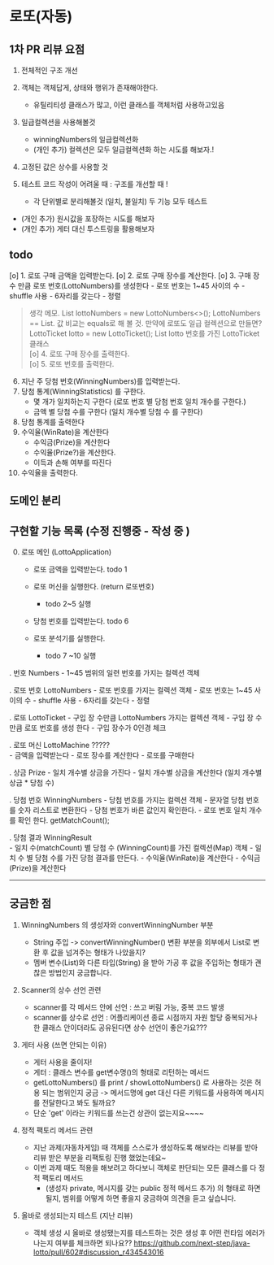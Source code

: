 # 로또(자동)
## 1차 PR 리뷰 요점
 1. 전체적인 구조 개선
 2. 객체는 객체답게, 상태와 행위가 존재해야한다. 
    - 유틸리티성 클래스가 많고, 이런 클래스를 객체처럼 사용하고있음
 3. 일급컬렉션을 사용해볼것
    - winningNumbers의 일급컬렉션화
    + (개인 추가) 컬렉션은 모두 일급컬렉션화 하는 시도를 해보자.!
    
 4. 고정된 값은 상수를 사용할 것
 5. 테스트 코드 작성이 어려울 때 : 구조를 개선할 때 !
    -  각 단위별로 분리해볼것 (일치, 불일치) 두 기능 모두 테스트
 + (개인 추가) 원시값을 포장하는 시도를 해보자
 + (개인 추가) 게터 대신 투스트링을 활용해보자
 
 
## todo
 [o] 1. 로또 구매 금액을 입력받는다.
 [o] 2. 로또 구매 장수를 계산한다.
 [o] 3. 구매 장수 만큼 로또 번호(LottoNumbers)를 생성한다
     - 로또 번호는 1~45 사이의 수
     - shuffle 사용
     - 6자리를 갖는다
     - 정렬
 > 생각 메모. List<LottoNumbers> lottoNumbers = new LottoNumbers<>();
    LottoNumbers == List<Integer>. 값 비교는 equals로 해 볼 것.
    만약에 로또도 일급 컬렉션으로 만들면?
    LottoTicket lotto = new LottoTicket();
    List<LottoNumbers> lotto 번호를 가진 LottoTicket 클래스  
 [o] 4. 로또 구매 장수를 출력한다.   
 [o] 5. 로또 번호를 출력한다.
 
 6. 지난 주 당첨 번호(WinningNumbers)를 입력받는다.
 7. 당첨 통계(WinningStatistics) 를 구한다.
    - 몇 개가 일치하는지 구한다 (로또 번호 별 당첨 번호 일치 개수를 구한다.)
    - 금액 별 당첨 수를 구한다 (일치 개수별 당첨 수 를 구한다)
 8. 당첨 통계를 출력한다
 9. 수익율(WinRate)을 계산한다
    - 수익금(Prize)을 계산한다
    - 수익율(Prize?)을 계산한다.
    - 이득과 손해 여부를 따진다
10. 수익율을 출력한다.

## 도메인 분리
## 구현할 기능 목록 (수정 진행중 - 작성 중 )
0. 로또 메인 (LottoApplication)
    - 로또 금액을 입력받는다. todo 1
    - 로또 머신을 실행한다. (return 로또번호)
        + todo 2~5 실행
        
    - 당첨 번호를 입력받는다. todo 6
    - 로또 분석기를 실행한다.
        + todo 7 ~10 실행

. 번호 Numbers
    - 1~45 범위의 일련 번호를 가지는 컬렉션 객체
     
. 로또 번호 LottoNumbers 
    - 로또 번호를 가지는 컬렉션 객체
    - 로또 번호는 1~45 사이의 수
    - shuffle 사용
    - 6자리를 갖는다
    - 정렬
    
. 로또 LottoTicket
    - 구입 장 수만큼 LottoNumbers 가지는 컬렉션 객체
    - 구입 장 수만큼 로또 번호를 생성 한다
    - 구입 장수가 0인경 체크 
    
. 로또 머신 LottoMachine ?????  
    - 금액을 입력받는다
    - 로또 장수를 계산한다
    - 로또를 구매한다 

. 상금 Prize
    - 일치 개수별 상금을 가진다
    - 일치 개수별 상금을 계산한다 (일치 개수별 상금 * 당첨 수)         

. 당첨 번호 WinningNumbers
    - 당첨 번호를 가지는 컬렉션 객체
    - 문자열 당첨 번호를 숫자 리스트로 변환한다
    - 당첨 번호가 바른 값인지 확인한다.
    - 로또 번호 일치 개수를 확인 한다. getMatchCount();

. 당첨 결과 WinningResult       
    - 일치 수(matchCount) 별 당첨 수 (WinningCount)를 가진 컬렉션(Map) 객체
    - 일치 수 별 당첨 수를 가진 당첨 결과를 만든다. 
    - 수익율(WinRate)을 계산한다
          - 수익금(Prize)을 계산한다
    
        
---
## 궁금한 점
1. WinningNumbers 의 생성자와 convertWinningNumber 부분
    - String 주입 -> convertWinningNumber() 변환 부분을 외부에서 List<Integer>로 변환 후 값을 넘겨주는 형태가 나았을지?
    - 멤버 변수(List)와 다른 타입(String) 을 받아 가공 후 값을 주입하는 형태가 괜찮은 방법인지 궁금합니다.

2. Scanner의 상수 선언 관련
    - scanner를 각 메서드 안에 선언 : 쓰고  버림 가능, 중복 코드 발생
    - scanner를 상수로 선언 : 어플리케이션 종료 시점까지 자원 할당 
 중복되거나 한 클래스 안이더라도 공유된다면 상수 선언이 좋은가요??? 
 
3. 게터 사용 (쓰면 안되는 이유)
    - 게터 사용을 줄이자! 
    - 게터 : 클래스 변수를 get변수명()의 형태로 리턴하는 메서드
    - getLottoNumbers() 를 print / showLottoNumbers() 로 사용하는 것은 허용 되는 범위인지 궁금
     -> 메서드명에 get 대신 다른 키워드를 사용하여 메시지를 전달한다고 봐도 될까요?
    - 단순 'get' 이라는 키워드를 쓰는건 상관이 없는지요~~~~
    
    
4. 정적 팩토리 메서드 관련
    - 지난 과제(자동차게임) 때 객체를 스스로가 생성하도록 해보라는 리뷰를 받아 리뷰 받은 부분을 리팩토링 진행 했었는데요~
    - 이번 과제 때도 적용을 해보려고 하다보니 객체로 판단되는 모든 클래스를 다 정적 팩토리 메서드
        - (생성자 private, 메시지를 갖는 public 정적 메서드 추가) 의 형태로 하면 될지, 
    범위를 어떻게 하면 좋을지 궁금하여 의견을 듣고 싶습니다.
     
    
5. 올바로 생성되는지 테스트 (지난 리뷰)
    - 객체 생성 시 올바로 생성됐는지를 테스트하는 것은 
    생성 후 어떤 런타임 에러가 나는지 여부를 체크하면 되나요??
    https://github.com/next-step/java-lotto/pull/602#discussion_r434543016